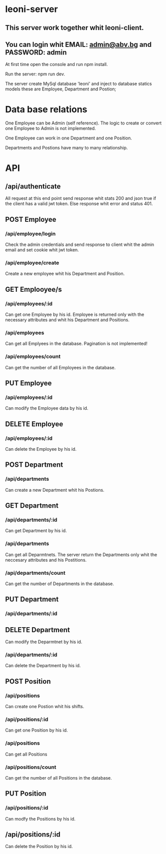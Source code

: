 # leoni-server

## This server work together whit leoni-client.
## You can login whit EMAIL: admin@abv.bg and PASSWORD: admin

At first time open the console and run npm install.

Run the server: npm run dev.

The server create MySql database 'leoni' and inject to database statics models these are Employee, Department and Postion;

# Data base relations

One Employee can be Admin (self reference). The logic to create or convert one Employee to Admin is not implemented.

One Employee can work in one Department and one Position.

Departments and Postions have many to many relationship.

# API

## /api/authenticate

All request at this end point send response whit stats 200 and json true if the client has a valid jwt token. Else response whit error and status 401.




## POST Employee

### /api/employee/login

Check the admin credentials and send response to client whit the admin email and set cookie whit jwt token.

### /api/employee/create

 Create a new employee whit his Department and Position.

## GET Emplooyee/s

### /api/employees/:id
 
 Can get one Employee by his id. Employee is returned only with the necessary attributes and whit his Department and Positions.
 
### /api/employees

 Can get all Emplyees in the database. Pagination is not implemented!
 
### /api/employees/count

 Can get the number of all Employees in the database.
 
## PUT Employee

### /api/employees/:id 

 Can modify the Employee data by his id.
 
## DELETE Employee

### /api/employees/:id 

Can delete the Employee by his id.




## POST Department 

### /api/departments 

Can create a new Department whit his Postions.

## GET Department

### /api/departments/:id 

Can get Department by his id.  

### /api/departments 

Can get all Deparmtnets. The server return the Departments only whit the neccesary attributes and his Postitions.

### /api/departments/count 

Can get the number of Departments in the database.

## PUT Department

### /api/departments/:id 

## DELETE Department

Can modify the Deparmtnet by his id.

### /api/departments/:id 

Can delete the Department by his id.




## POST Position

### /api/positions 

Can create one Postion whit his shifts.

### /api/positions/:id 

Can get one Position by his id.

### /api/positions 

Can get all Positions 

### /api/positions/count

Can get the number of all Positions in the database.

## PUT Position 

### /api/positions/:id 

Can modfy the Positions by his id.

## /api/positions/:id 

Can delete the Position by his id.


